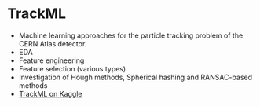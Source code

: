 # TrackML
* Machine learning approaches for the particle tracking problem of the CERN Atlas detector.
* EDA
* Feature engineering
* Feature selection (various types)
* Investigation of Hough methods, Spherical hashing and RANSAC-based methods
* [TrackML on Kaggle](https://www.kaggle.com/c/trackml-particle-identification)

